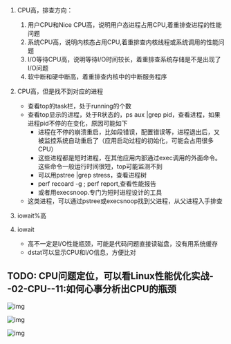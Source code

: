 1. CPU高，排查方向：
   1. 用户CPU和Nice CPU高，说明用户态进程占用CPU,着重排查进程的性能问题
   1. 系统CPU高，说明内核态占用CPU,着重排查内核线程或系统调用的性能问题
   1. I/O等待CPU高，说明等待I/O时间较长，着重排查系统存储是不是出现了I/O问题
   1. 软中断和硬中断高，着重排查内核中的中断服务程序

1. CPU高，但是找不到对应的进程
   * 查看top的task栏，处于running的个数
   * 查看top显示的进程，处于R状态的，ps aux |grep pid，查看进程，如果进程pid不停的在变化，原因可能如下
     * 进程在不停的崩溃重启，比如段错误，配置错误等，进程退出后，又被监控系统自动重启了（应用启动过程的初始化，可能会占用很多CPU）
     * 这些进程都是短时进程，在其他应用内部通过exec调用的外面命令。这些命令一般运行时间很短，top可能监测不到
     * 可以用pstree |grep stress，查看进程树
     * perf recoard -g  ; perf report,查看性能报告
     * 或者用execsnoop.专门为短时进程设计的工具
   * 这类进程，可以通过pstree或execsnoop找到父进程，从父进程入手排查


3. iowait%高

4. iowait
   * 高不一定是I/O性能瓶颈，可能是代码问题直接读磁盘，没有用系统缓存
   * dstat可以显示CPU和I/O信息，方便比对



## TODO: CPU问题定位，可以看Linux性能优化实战--02-CPU--11:如何心事分析出CPU的瓶颈



![img](https://cdn.nlark.com/yuque/0/2021/png/21484941/1638176714785-90a6e2eb-f148-4027-a3ba-2554a40486e6.png)

![img](https://cdn.nlark.com/yuque/0/2021/png/21484941/1638176825100-dfbc814a-0c5e-46ae-ac88-57dc75d41ddc.png)

![img](https://cdn.nlark.com/yuque/0/2021/png/21484941/1638176892998-2fd4aa80-2f23-46eb-a89a-c8297fc6bc64.png)
